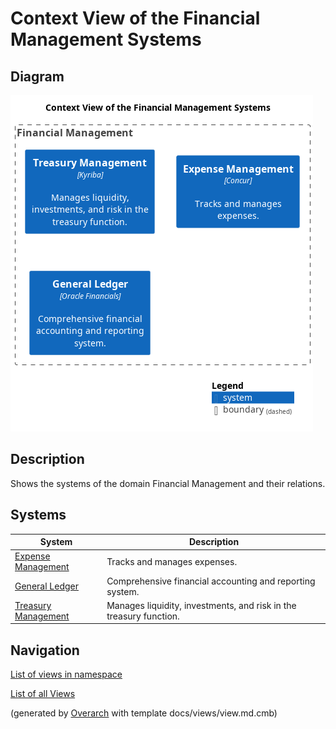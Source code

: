# Context View of the Financial Management Systems

## Diagram
![Context View of the Financial Management Systems](../../mybank/financial-management/context-view.png)

## Description
Shows the systems of the domain Financial Management and their relations.

## Systems
| System | Description |
|---|---|
| [Expense Management](../../mybank/financial-management/expense-management-system.md)| Tracks and manages expenses. |
| [General Ledger](../../mybank/financial-management/general-ledger-system.md)| Comprehensive financial accounting and reporting system. |
| [Treasury Management](../../mybank/financial-management/treasury-management-system.md)| Manages liquidity, investments, and risk in the treasury function. |

## Navigation
[List of views in namespace](./views-in-namespace.md)

[List of all Views](../../views.md)


(generated by [Overarch](https://github.com/soulspace-org/overarch) with template docs/views/view.md.cmb)

